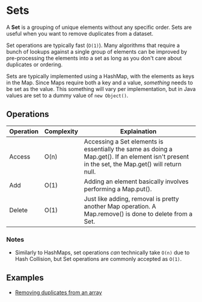 # Sets
A **Set** is a grouping of unique elements without any specific order. Sets are useful when you want to remove duplicates from a dataset. 

Set operations are typically fast (`O(1)`). Many algorithms that require a bunch of lookups against a single group of elements can be improved by pre-processing the elements into a set as long as you don't care about duplicates or ordering.

Sets are typically implemented using a HashMap, with the elements as keys in the Map. Since Maps require both a key and a value, _something_ needs to be set as the value. This something will vary per implementation, but in Java values are set to a dummy value of `new Object()`.

## Operations
Operation | Complexity | Explaination  |
|-----------|------------|---------|
| Access    | O(n)       | Accessing a Set elements is essentially the same as doing a Map.get(). If an element isn't present in the set, the Map.get() will return null. |
| Add       | O(1)       | Adding an element basically involves performing a Map.put(). |
| Delete    | O(1)       | Just like adding, removal is pretty another Map operation. A Map.remove() is done to delete from a Set. |

### Notes
* Similarly to HashMaps, set operations _can_ technically take `O(n)` due to Hash Collision, but Set operations are commonly accepted as `O(1)`.

## Examples
* [Removing duplicates from an array](examples/removeDupes.ts)